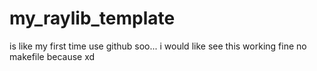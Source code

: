 # my_raylib_template
is like my first time use github soo... i would like see this working fine
no makefile because xd
